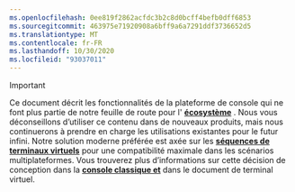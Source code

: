 ```yaml
---
ms.openlocfilehash: 0ee819f2862acfdc3b2c8d0bcff4befb0dff6853
ms.sourcegitcommit: 463975e71920908a6bff9a6a7291ddf3736652d5
ms.translationtype: MT
ms.contentlocale: fr-FR
ms.lasthandoff: 10/30/2020
ms.locfileid: "93037011"
---
```

> [!IMPORTANT]
> Ce document décrit les fonctionnalités de la plateforme de console qui ne font plus partie de notre feuille de route pour l' **[écosystème](../ecosystem-roadmap.md)** . Nous vous déconseillons d’utiliser ce contenu dans de nouveaux produits, mais nous continuerons à prendre en charge les utilisations existantes pour le futur infini. Notre solution moderne préférée est axée sur les **[séquences de terminaux virtuels](../console-virtual-terminal-sequences.md)** pour une compatibilité maximale dans les scénarios multiplateformes. Vous trouverez plus d’informations sur cette décision de conception dans la **[console classique et](../classic-vs-vt.md)** dans le document de terminal virtuel.